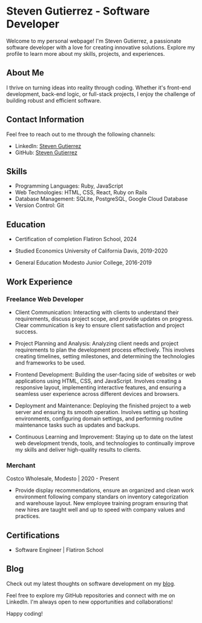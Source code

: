 # Steven Gutierrez - Software Developer

Welcome to my personal webpage! I'm Steven Gutierrez, a passionate software developer with a love for creating innovative solutions. Explore my profile to learn more about my skills, projects, and experiences.

## About Me

I thrive on turning ideas into reality through coding. Whether it's front-end development, back-end logic, or full-stack projects, I enjoy the challenge of building robust and efficient software.

## Contact Information

Feel free to reach out to me through the following channels:

- LinkedIn: [Steven Gutierrez](https://www.linkedin.com/in/soysteven/)
- GitHub: [Steven Gutierrez](https://github.com/Succorro)

## Skills

- Programming Languages: Ruby, JavaScript
- Web Technologies: HTML, CSS, React, Ruby on Rails
- Database Management: SQLite, PostgreSQL, Google Cloud Database
- Version Control: Git

## Education

- Certification of completion
  Flatiron School, 2024

- Studied Economics
  University of California Davis, 2019-2020

- General Education
  Modesto Junior College, 2016-2019

## Work Experience

### Freelance Web Developer 

- Client Communication: Interacting with clients to understand their requirements, discuss project scope, and provide updates on progress. Clear communication is key to ensure client satisfaction and project success.

- Project Planning and Analysis: Analyzing client needs and project requirements to plan the development process effectively. This involves creating timelines, setting milestones, and determining the technologies and frameworks to be used.

- Frontend Development: Building the user-facing side of websites or web applications using HTML, CSS, and JavaScript. Involves creating a responsive layout, implementing interactive features, and ensuring a seamless user experience across different devices and browsers.

- Deployment and Maintenance: Deploying the finished project to a web server and ensuring its smooth operation. Involves setting up hosting environments, configuring domain settings, and performing routine maintenance tasks such as updates and backups.

- Continuous Learning and Improvement: Staying up to date on the latest web development trends, tools, and technologies to continually improve my skills and deliver high-quality results to clients.
  
### Merchant

Costco Wholesale, Modesto | 2020 - Present

- Provide display recommendations, ensure an organized and clean work environment following company standars on inventory categorization and warehouse layout. New employee training program ensuring that new hires are taught well and up to speed with company values and practices.

## Certifications

- Software Engineer | Flatiron School

## Blog

Check out my latest thoughts on software development on my [blog](https://dev.to/succorro).

Feel free to explore my GitHub repositories and connect with me on LinkedIn. I'm always open to new opportunities and collaborations!

Happy coding!
